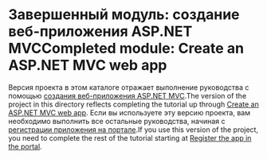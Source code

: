 # <a name="completed-module-create-an-aspnet-mvc-web-app"></a><span data-ttu-id="196d0-101">Завершенный модуль: создание веб-приложения ASP.NET MVC</span><span class="sxs-lookup"><span data-stu-id="196d0-101">Completed module: Create an ASP.NET MVC web app</span></span>

<span data-ttu-id="196d0-102">Версия проекта в этом каталоге отражает выполнение руководства с помощью [создания веб-приложения ASP.NET MVC](https://docs.microsoft.com/graph/training/aspnet-tutorial?tutorial-step=1).</span><span class="sxs-lookup"><span data-stu-id="196d0-102">The version of the project in this directory reflects completing the tutorial up through [Create an ASP.NET MVC web app](https://docs.microsoft.com/graph/training/aspnet-tutorial?tutorial-step=1).</span></span> <span data-ttu-id="196d0-103">Если вы используете эту версию проекта, вам необходимо выполнить все остальные руководства, начиная с [регистрации приложения на портале](https://docs.microsoft.com/graph/training/aspnet-tutorial?tutorial-step=2).</span><span class="sxs-lookup"><span data-stu-id="196d0-103">If you use this version of the project, you need to complete the rest of the tutorial starting at [Register the app in the portal](https://docs.microsoft.com/graph/training/aspnet-tutorial?tutorial-step=2).</span></span>
